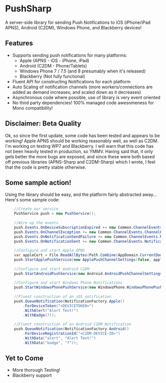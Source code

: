 PushSharp
=========

A server-side library for sending Push Notifications to iOS (iPhone/iPad APNS), Android (C2DM), Windows Phone, and Blackberry devices!

Features
--------
 - Supports sending push notifications for many platforms:
   - Apple (APNS - iOS - iPhone, iPad)
   - Android (C2DM - Phone/Tablets)
   - Windows Phone 7 / 7.5 (and 8 presumably when it's released)
   - Blackberry (Not fully functional)
 - Fluent API for constructing Notifications for each platform
 - Auto Scaling of notification channels (more workers/connections are added as demand increases, and scaled down as it decreases)
 - Asynchronous code where possible, use of library is very event oriented
 - No third party dependencies! 100% managed code awesomeness for Mono compatibility!


Disclaimer: Beta Quality
---------------------------------
Ok, so since the first update, some code has been tested and appears to be working!  Apple APNS should be working reasonably well, as well as C2DM.  I'm working on testing WP7 and Blackberry.
I will warn that this code has not been heavily tested in production, so YMMV.  Having said that, it only gets better the more bugs are exposed, and since these were both based off previous libraries (APNS-Sharp and C2DM-Sharp) which I wrote, I feel that the code is pretty stable otherwise.


Some sample action!
-------------------

Using the library should be easy, and the platform fairly abstracted away... Here's some sample code:
```csharp
	//Create our service	
	PushService push = new PushService();
  
	//Wire up the events
	push.Events.OnDeviceSubscriptionExpired += new Common.ChannelEvents.DeviceSubscriptionExpired(Events_OnDeviceSubscriptionExpired);
	push.Events.OnChannelException += new Common.ChannelEvents.ChannelExceptionDelegate(Events_OnChannelException);
	push.Events.OnNotificationSendFailure += new Common.ChannelEvents.NotificationSendFailureDelegate(Events_OnNotificationSendFailure);
	push.Events.OnNotificationSent += new Common.ChannelEvents.NotificationSentDelegate(Events_OnNotificationSent);
  
	//Configure and start Apple APNS
	var appleCert = File.ReadAllBytes(Path.Combine(AppDomain.CurrentDomain.BaseDirectory, "AppleSandbox.p12"));
	push.StartApplePushService(new ApplePushChannelSettings(false, appleCert, "test"));
  
	//Configure and start Android C2DM
	push.StartAndroidPushService(new Android.AndroidPushChannelSettings("<SENDERID>", "test", "<APPID>"));
  
	//Configure and start Windows Phone Notifications
	push.StartWindowsPhonePushService(new WindowsPhone.WindowsPhonePushChannelSettings());
  
	//Fluent construction of an iOS notification
	push.QueueNotification(NotificationFactory.Apple()
		.ForDeviceToken("<DEVICETOKEN>")
		.WithAlert("Alert Text!")
		.WithBadge(7));
  
	//Fluent construction of an Android C2DM Notification
	push.QueueNotification(NotificationFactory.Android()
		.ForDeviceRegistrationId("<C2DM-DEVICE-ID>")
		.WithData("alert", "Alert Text!")
		.WithData("badge", "7"));
```	
	
Yet to Come
-----------
 - More thorough Testing!
 - Blackberry support
 
